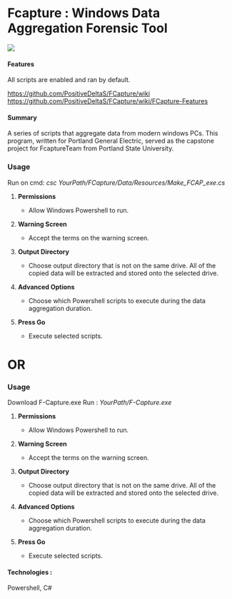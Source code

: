 
# Fcapture : Windows Data Aggregation Forensic Tool


  
<img src="https://user-images.githubusercontent.com/32377243/107158422-b033b680-693e-11eb-8929-e297897265a3.png"/>



#### Features

All scripts are enabled and ran by default.

https://github.com/PositiveDeltaS/FCapture/wiki
https://github.com/PositiveDeltaS/FCapture/wiki/FCapture-Features

#### Summary
  A series of scripts that aggregate data from modern windows PCs. 
  This program, written for Portland General Electric, served as the capstone project for FcaptureTeam from Portland State University.

### Usage
 Run on cmd: *csc YourPath/FCapture/Data/Resources/Make_FCAP_exe.cs*
 
1. **Permissions**
     - Allow Windows Powershell to run.
  
2. **Warning Screen**
     - Accept the terms on the warning screen.
 
3. **Output Directory**
     - Choose output directory that is not on the same drive. All of the copied data will be extracted and stored onto the selected drive.

4. **Advanced Options**
     - Choose which Powershell scripts to execute during the data aggregation duration.

5. **Press Go**
     - Execute selected scripts.

 
# OR

### Usage
  Download F-Capture.exe
  Run : *YourPath/F-Capture.exe*
 
1. **Permissions**
     - Allow Windows Powershell to run.
  
2. **Warning Screen**
     - Accept the terms on the warning screen.
 
3. **Output Directory**
     - Choose output directory that is not on the same drive. All of the copied data will be extracted and stored onto the selected drive.

4. **Advanced Options**
     - Choose which Powershell scripts to execute during the data aggregation duration.

5. **Press Go**
     - Execute selected scripts.

  
#### Technologies : 
Powershell, C#
  
  
